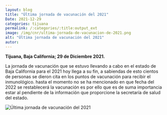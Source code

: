 ```yaml
---
layout: blog
title: "Última jornada de vacunación del 2021"
Date: 2021-12-29
categories: tijuana
permalink: /:categories/:title:output_ext
image: /img/cnr/ultima-jornada-de-vacunacion-de-2021.png
alt: "Última jornada de vacunación del 2021"
autor:
---
```


**Tijuana, Baja California; 29 de Diciembre 2021.** 

La jornada de vacunación que se estuvo llevando a cabo en el estado de Baja California para el 2021 hoy llega a su fin, a sabiendas de esto cientos de personas se dieron cita en los puntos de vacunación para recibir el inmunológico.
hasta el momento no se ha mencionado en que fecha del 2022 se restablecerá la vacunación es por ello que es de suma importancia estar al pendiente de la información que proporcione la secretaría de salud del estado.

<div id="carouselExampleSlidesOnly" class="carousel slide" data-ride="carousel">
  <div class="carousel-inner">
    <div class="carousel-item active">
       <img class="d-block w-100" src="/img/cnr/ultima-jornada-de-vacunacion-de-2021.png" loading="lazy"  alt="Última jornada de vacunación del 2021">
    </div>
  </div>
</div>